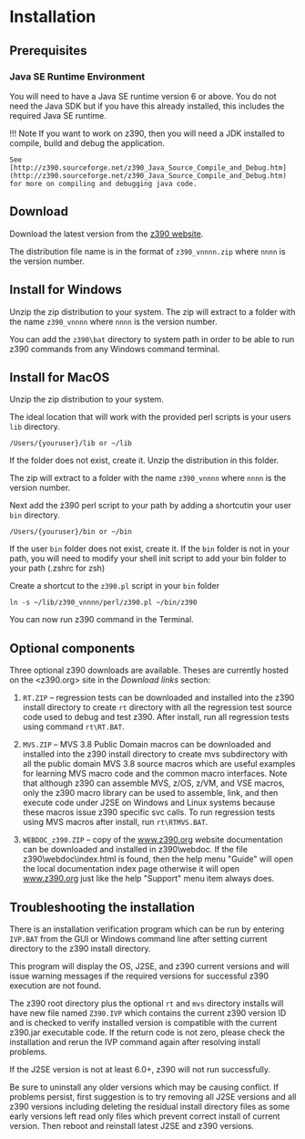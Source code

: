 # Installation

## Prerequisites

### Java SE Runtime Environment 

You will need to have a Java SE runtime version 6 or above.
You do not need the Java SDK but if you have this already installed, this includes the required Java SE runtime. 

!!! Note
    If you want to work on z390, then you will need a JDK installed to compile, build and debug the application. 

    See [http://z390.sourceforge.net/z390_Java_Source_Compile_and_Debug.htm](http://z390.sourceforge.net/z390_Java_Source_Compile_and_Debug.htm) 
    for more on compiling and debugging java code.

## Download

Download the latest version from the [z390 website](http://www.z390.info).

The distribution file name is in the format of `z390_vnnnn.zip` where `nnnn` is the version
number.

## Install for Windows

Unzip the zip distribution to your system. The zip will extract to a folder with the name `z390_vnnnn` where `nnnn` is the version number.

You can add the `z390\bat` directory to system path in order to be able to run
z390 commands from any Windows command terminal. 

## Install for MacOS

Unzip the zip distribution to your system.

The ideal location that will work with the provided perl scripts is your users `lib` directory.

```text
/Users/{youruser}/lib or ~/lib
```

If the folder does not exist, create it. Unzip the distribution in this folder.

The zip will extract to a folder with the name `z390_vnnnn` where `nnnn` is the version number.

Next add the ż390 perl script to your path by adding a shortcutin your user `bin`
directory. 

```text
/Users/{youruser}/bin or ~/bin
```

If the user `bin` folder does not exist, create it. 
If the `bin` folder is not in your path, you will need to modify your shell init script to add your bin folder to your path (.zshrc for zsh)

Create a shortcut to the `z390.pl` script in your `bin` folder

```shell
ln -s ~/lib/z390_vnnnn/perl/z390.pl ~/bin/z390
```

You can now run z390 command in the Terminal.

## Optional components

Three optional z390 downloads are available. Theses are currently hosted on the
<z390.org> site in the _Download links_ section:

1. `RT.ZIP` – regression tests can be downloaded and installed into the z390
install directory to create `rt` directory with all the regression test source
code used to debug and test z390.
After install, run all regression tests using command `rt\RT.BAT`.

2. `MVS.ZIP` – MVS 3.8 Public Domain macros can be downloaded and installed
into the z390 install directory to create mvs subdirectory with all the public
domain MVS 3.8 source macros which are useful examples for learning MVS
macro code and the common macro interfaces. Note that although z390 can
assemble MVS, z/OS, z/VM, and VSE macros, only the z390 macro library
can be used to assemble, link, and then execute code under J2SE on Windows
and Linux systems because these macros issue z390 specific svc calls. To run
regression tests using MVS macros after install, run `rt\RTMVS.BAT`.

3. `WEBDOC_z390.ZIP` – copy of the www.z390.org website documentation can
be downloaded and installed in z390\webdoc. If the file
z390\webdoc\index.html is found, then the help menu "Guide" will open the
local documentation index page otherwise it will open www.z390.org just like
the help "Support" menu item always does. 

## Troubleshooting the installation

There is an installation verification program which can be run by entering `IVP.BAT`
from the GUI or Windows command line after setting current directory to the z390
install directory. 

This program will display the OS, J2SE, and z390 current
versions and will issue warning messages if the required versions for successful z390
execution are not found. 

The z390 root directory plus the optional `rt` and `mvs`
directory installs will have new file named `Z390.IVP` which contains the current z390
version ID and is checked to verify installed version is compatible with the current
z390.jar executable code. If the return code is not zero, please check the installation
and rerun the IVP command again after resolving install problems. 

If the J2SE version is not at least 6.0+, z390 will not run successfully. 

Be sure to uninstall any older versions which may be causing conflict. If problems persist, first suggestion is to try removing all J2SE versions and all z390 versions including deleting the
residual install directory files as some early versions left read only files which
prevent correct install of current version. Then reboot and reinstall latest J2SE and
z390 versions.